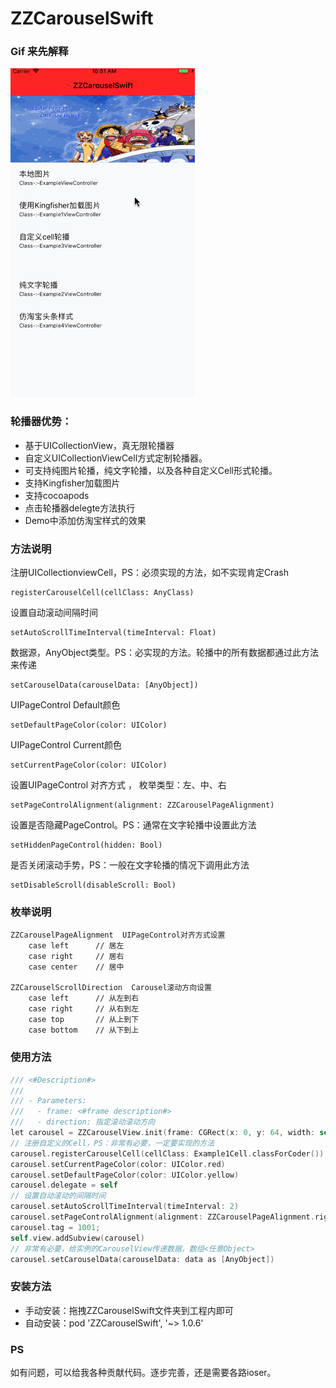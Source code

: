 # ZZCarouselSwift

### Gif 来先解释

![ZZCarouselSwift](ZZCarouselSwift.gif)

### 轮播器优势：

- 基于UICollectionView，真无限轮播器
- 自定义UICollectionViewCell方式定制轮播器。
- 可支持纯图片轮播，纯文字轮播，以及各种自定义Cell形式轮播。
- 支持Kingfisher加载图片
- 支持cocoapods
- 点击轮播器delegte方法执行
- Demo中添加仿淘宝样式的效果

### 方法说明

注册UICollectionviewCell，PS：必须实现的方法，如不实现肯定Crash

```
registerCarouselCell(cellClass: AnyClass)
```

设置自动滚动间隔时间

```
setAutoScrollTimeInterval(timeInterval: Float)
```

数据源，AnyObject类型。PS：必实现的方法。轮播中的所有数据都通过此方法来传递

```
setCarouselData(carouselData: [AnyObject])
```

UIPageControl Default颜色

```
setDefaultPageColor(color: UIColor)
```

UIPageControl Current颜色

```
setCurrentPageColor(color: UIColor)
```

设置UIPageControl 对齐方式 ， 枚举类型：左、中、右

```
setPageControlAlignment(alignment: ZZCarouselPageAlignment)
```

设置是否隐藏PageControl。PS：通常在文字轮播中设置此方法

```
setHiddenPageControl(hidden: Bool)
```

是否关闭滚动手势，PS：一般在文字轮播的情况下调用此方法

```
setDisableScroll(disableScroll: Bool)
```

### 枚举说明

```
ZZCarouselPageAlignment  UIPageControl对齐方式设置
	case left      // 居左
    case right     // 居右
    case center    // 居中
    
ZZCarouselScrollDirection  Carousel滚动方向设置
	case left      // 从左到右
    case right     // 从右到左
    case top       // 从上到下
    case bottom    // 从下到上
```

### 使用方法

```objective-c
/// <#Description#>
///
/// - Parameters:
///   - frame: <#frame description#>
///   - direction: 指定滚动滚动方向
let carousel = ZZCarouselView.init(frame: CGRect(x: 0, y: 64, width: self.view.frame.size.width, height:self.view.frame.size.height / 3), direction: ZZCarouselScrollDirection.left)
// 注册自定义的Cell，PS：非常有必要，一定要实现的方法
carousel.registerCarouselCell(cellClass: Example1Cell.classForCoder())
carousel.setCurrentPageColor(color: UIColor.red)
carousel.setDefaultPageColor(color: UIColor.yellow)
carousel.delegate = self
// 设置自动滚动的间隔时间
carousel.setAutoScrollTimeInterval(timeInterval: 2)
carousel.setPageControlAlignment(alignment: ZZCarouselPageAlignment.right)
carousel.tag = 1001;
self.view.addSubview(carousel)
// 非常有必要，给实例的CarouselView传递数据，数组<任意Object>  
carousel.setCarouselData(carouselData: data as [AnyObject])
```

### 安装方法

- 手动安装：拖拽ZZCarouselSwift文件夹到工程内即可
- 自动安装：pod 'ZZCarouselSwift', '~> 1.0.6'

### PS

如有问题，可以给我各种贡献代码。逐步完善，还是需要各路ioser。

